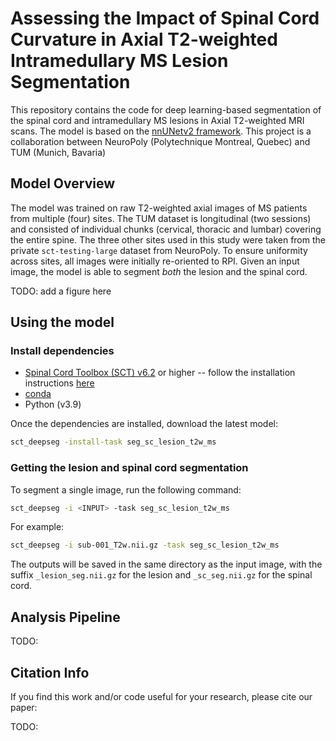 # Assessing the Impact of Spinal Cord Curvature in Axial T2-weighted Intramedullary MS Lesion Segmentation

This repository contains the code for deep learning-based segmentation of the spinal cord and intramedullary MS lesions in Axial T2-weighted MRI scans. The model is based on the [nnUNetv2 framework](https://github.com/MIC-DKFZ/nnUNet). This project is a collaboration between NeuroPoly (Polytechnique Montreal, Quebec) and TUM (Munich, Bavaria)

## Model Overview

The model was trained on raw T2-weighted axial images of MS patients from multiple (four) sites. The TUM dataset is longitudinal (two sessions) and consisted of individual chunks (cervical, thoracic and lumbar) covering the entire spine. The three other sites used in this study were taken from the private `sct-testing-large` dataset from NeuroPoly. To ensure uniformity across sites, all images were initially re-oriented to RPI. Given an input image, the model is able to segment *both* the lesion and the spinal cord.

TODO: add a figure here

## Using the model

### Install dependencies

- [Spinal Cord Toolbox (SCT) v6.2](https://github.com/spinalcordtoolbox/spinalcordtoolbox/releases/tag/6.2) or higher -- follow the installation instructions [here](https://github.com/spinalcordtoolbox/spinalcordtoolbox?tab=readme-ov-file#installation)
- [conda](https://conda.io/projects/conda/en/latest/user-guide/install/index.html) 
- Python (v3.9)

Once the dependencies are installed, download the latest model:

```bash
sct_deepseg -install-task seg_sc_lesion_t2w_ms
```

### Getting the lesion and spinal cord segmentation

To segment a single image, run the following command: 

```bash
sct_deepseg -i <INPUT> -task seg_sc_lesion_t2w_ms
```

For example:

```bash
sct_deepseg -i sub-001_T2w.nii.gz -task seg_sc_lesion_t2w_ms
```

The outputs will be saved in the same directory as the input image, with the suffix `_lesion_seg.nii.gz` for the lesion 
and `_sc_seg.nii.gz` for the spinal cord.

## Analysis Pipeline

TODO: 

## Citation Info

If you find this work and/or code useful for your research, please cite our paper:

TODO: